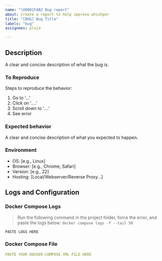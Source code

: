 ```yaml
---
name: "\U0001FAB2 Bug report"
about: Create a report to help improve whishper
title: "[BUG] Bug Title"
labels: "bug"
assignees: pluja

---
```


## **Description**
A clear and concise description of what the bug is.

### **To Reproduce**
Steps to reproduce the behavior:
1. Go to '...'
2. Click on '....'
3. Scroll down to '....'
4. See error

### **Expected behavior**
A clear and concise description of what you expected to happen.

### Environment
- OS: [e.g., Linux]
- Browser: [e.g., Chrome, Safari]
- Version: [e.g., 22]
- Hosting: [Local/Webserver/Reverse Proxy...]

## Logs and Configuration

### Docker Compose Logs

> Run the following command in the project folder, force the error, and paste the logs below: `docker compose logs -f --tail 50`

```
PASTE LOGS HERE
```

### Docker Compose File

```yaml
PASTE YOUR DOCKER-COMPOSE.YML FILE HERE
```
